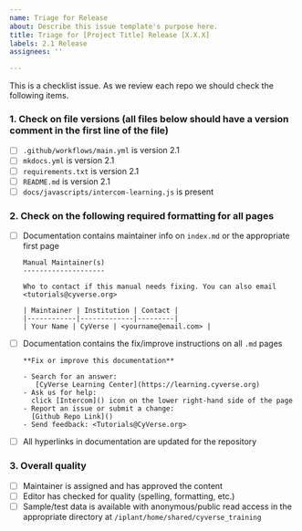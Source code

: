 ```yaml
---
name: Triage for Release
about: Describe this issue template's purpose here.
title: Triage for [Project Title] Release [X.X.X]
labels: 2.1 Release
assignees: ''

---
```


This is a checklist issue. As we review each repo we should check the following
items.

### 1. Check on file versions (all files below should have a version comment in the first line of the file)

- [ ] `.github/workflows/main.yml` is version 2.1
- [ ] `mkdocs.yml` is version 2.1
- [ ] `requirements.txt` is version 2.1
- [ ] `README.md` is version 2.1
- [ ] `docs/javascripts/intercom-learning.js` is present

### 2. Check on the following required formatting for all pages

- [ ] Documentation contains maintainer info on `index.md` or the appropriate
  first page

    ```
    Manual Maintainer(s)
    --------------------

    Who to contact if this manual needs fixing. You can also email
    <tutorials@cyverse.org>

    | Maintainer | Institution | Contact |
    |------------|-------------|---------|
    | Your Name | CyVerse | <yourname@email.com> |

    ```

- [ ]  Documentation contains the fix/improve instructions on all `.md` pages

    ```
    **Fix or improve this documentation**

    - Search for an answer:
       [CyVerse Learning Center](https://learning.cyverse.org)
    - Ask us for help:
      click [Intercom]() icon on the lower right-hand side of the page
    - Report an issue or submit a change:
      [Github Repo Link]()
    - Send feedback: <Tutorials@CyVerse.org>
    ```

- [ ] All hyperlinks in documentation are updated for the repository

### 3. Overall quality  

- [ ] Maintainer is assigned and has approved the content
- [ ] Editor has checked for quality (spelling, formatting, etc.)
- [ ] Sample/test data is available with anonymous/public read access
      in the appropriate directory at `/iplant/home/shared/cyverse_training`

